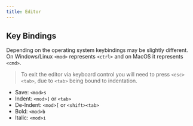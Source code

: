 ```yaml
---
title: Editor
---
```


## Key Bindings
Depending on the operating system keybindings may be slightly different. On Windows/Linux `<mod>` represents `<ctrl>` and on MacOS it represents `<cmd>`.

> To exit the editor via keyboard control you will need to press `<esc><tab>`, due to `<tab>` being bound to indentation.

- Save: `<mod>s`
- Indent: `<mod>]` or `<tab>`
- De-Indent: `<mod>[` or `<shift><tab>`
- Bold: `<mod>b`
- Italic: `<mod>i`
